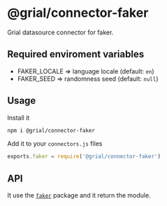 # @grial/connector-faker
Grial datasource connector for faker.

## Required enviroment variables
- FAKER_LOCALE => language locale (default: `en`)
- FAKER_SEED => randomness seed (default: `null`)

## Usage
Install it

```bash
npm i @grial/connector-faker
```

Add it to your `connectors.js` files

```js
exports.faker = require('@grial/connector-faker')
```

## API
It use the [`faker`](https://www.npmjs.com/package/faker) package and it return the module.
